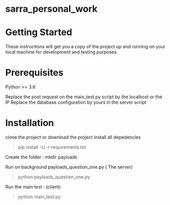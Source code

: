 # sarra_personal_work


# Getting Started
These instructions will get you a copy of the project up and running on your local machine for development and testing purposes. 

# Prerequisites
Python >= 3.6

Replace the post request on the main_test.py script by the localhost or the IP
Replace the database configuration by yours in the server script 


# Installation

clone the project or download the project
install all depedencies
> pip install -U -r requirements.txt

Create the folder : mkdir payloads 

Run on background payloads_question_one.py ( The server)
> python payloads_question_one.py

Run the main test : (client)

> python main_test.py


